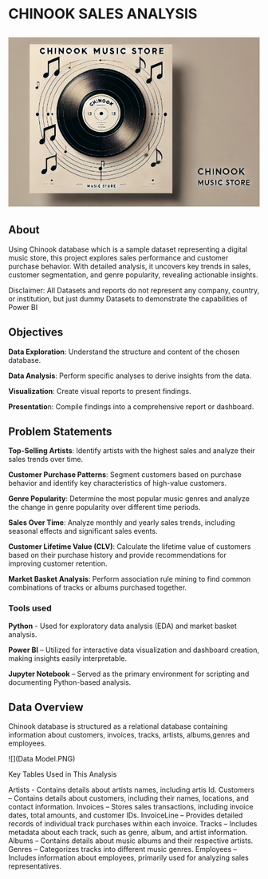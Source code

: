 # CHINOOK SALES ANALYSIS

![](icon.PNG)
---

## About 
Using Chinook database which is a sample dataset representing a digital music store, this project explores sales performance and customer purchase behavior. With detailed analysis, it uncovers key trends in sales, customer segmentation, and genre popularity, revealing actionable insights. 

Disclaimer: All Datasets and reports do not represent any company, country, or institution, but just dummy Datasets to demonstrate the capabilities of Power BI

## Objectives
**Data Exploration**: Understand the structure and content of the chosen database.

**Data Analysis**: Perform specific analyses to derive insights from the data.

**Visualization**: Create visual reports to present findings.

**Presentatio**n: Compile findings into a comprehensive report or dashboard.

## Problem Statements
**Top-Selling Artists**: Identify artists with the highest sales and analyze their sales trends over time.

**Customer Purchase Patterns**: Segment customers based on purchase behavior and identify key characteristics of high-value customers.

**Genre Popularity**: Determine the most popular music genres and analyze the change in genre popularity over different time periods.

**Sales Over Time**: Analyze monthly and yearly sales trends, including seasonal effects and significant sales events.

**Customer Lifetime Value (CLV)**: Calculate the lifetime value of customers based on their purchase history and provide recommendations for improving customer retention.

**Market Basket Analysis**: Perform association rule mining to find common combinations of tracks or albums purchased together.

### Tools used 

**Python** - Used for exploratory data analysis (EDA) and market basket analysis.

**Power BI** – Utilized for interactive data visualization and dashboard creation, making insights easily interpretable.

**Jupyter Notebook** – Served as the primary environment for scripting and documenting Python-based analysis.

## Data Overview
Chinook database is structured as a relational database containing information about customers, invoices, tracks, artists, albums,genres and employees.

![](Data Model.PNG)

Key Tables Used in This Analysis

Artists - Contains details about artists names, including artis Id.
Customers – Contains details about customers, including their names, locations, and contact information.
Invoices – Stores sales transactions, including invoice dates, total amounts, and customer IDs.
InvoiceLine – Provides detailed records of individual track purchases within each invoice.
Tracks – Includes metadata about each track, such as genre, album, and artist information.
Albums – Contains details about music albums and their respective artists.
Genres – Categorizes tracks into different music genres.
Employees – Includes information about employees, primarily used for analyzing sales representatives.
